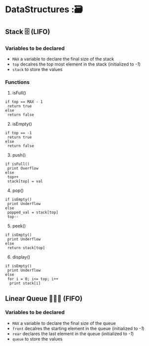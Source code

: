 # DataStructures :🗃️
 
## Stack 🗄️ (LIFO)
### Variables to be declared
- `MAX`  a variable to declare the final size of the stack
- `top` decalres the top most element in the stack (initialized to  _-1_)
- `stack` to store the values

### Functions
1. isFull()
```
if top == MAX - 1
 return true
else 
 return false
```
2. isEmpty()
```
if top == -1
 return true
else 
 return false
```
3. push()
```
if isFull()
 print Overflow
else 
 top++
 stack[top] = val
```
4. pop()
```
if isEmpty()
 print Underflow
else 
 popped_val = stack[top]
 top--		
```
5. peek()
```
if isEmpty()
 print Underflow
else 
 return stack[top]
```
6. display()
```
if isEmpty()
 print Underflow
else 
 for i = 0; i<= top; i++
  print stack[i]
```

## Linear Queue 🧑‍🤝‍🧑 (FIFO)
### Variables to be declared
- `MAX`  a variable to declare the final size of the queue
- `front` decalres the starting element in the queue (initialized to  _-1_)
- `rear` declares the last element in the queue (initialized to  _-1_)
- `queue` to store the values
